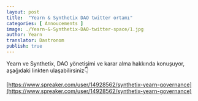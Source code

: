 ```yaml
---
layout: post
title:  "Yearn & Synthetix DAO twitter ortamı"
categories: [ Annoucements ]
image: ./Yearn-&-Synthetix-DAO-twitter-space/1.jpg
author: Yearn
translator: Dastronom
publish: true
---
```


Yearn ve Synthetix, DAO yönetişimi ve karar alma hakkında konuşuyor, aşağıdaki linkten ulaşabilirsiniz👇

[https://www.spreaker.com/user/14928562/synthetix-yearn-governance](https://www.spreaker.com/user/14928562/synthetix-yearn-governance)
